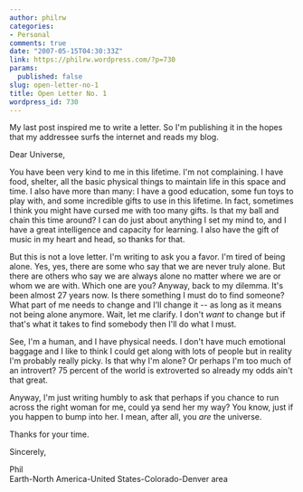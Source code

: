 ```yaml
---
author: philrw
categories:
- Personal
comments: true
date: "2007-05-15T04:30:33Z"
link: https://philrw.wordpress.com/?p=730
params:
  published: false
slug: open-letter-no-1
title: Open Letter No. 1
wordpress_id: 730
---
```


My last post inspired me to write a letter. So I'm publishing it in the hopes that my addressee surfs the internet and reads my blog.

Dear Universe,

You have been very kind to me in this lifetime. I'm not complaining. I have food, shelter, all the basic physical things to maintain life in this space and time. I also have more than many: I have a good education, some fun toys to play with, and some incredible gifts to use in this lifetime. In fact, sometimes I think you might have cursed me with too many gifts. Is that my ball and chain this time around? I can do just about anything I set my mind to, and I have a great intelligence and capacity for learning. I also have the gift of music in my heart and head, so thanks for that.

But this is not a love letter. I'm writing to ask you a favor. I'm tired of being alone. Yes, yes, there are some who say that we are never truly alone. But there are others who say we are always alone no matter where we are or whom we are with. Which one are you? Anyway, back to my dilemma. It's been almost 27 years now. Is there something I must do to find someone? What part of me needs to change and I'll change it -- as long as it means not being alone anymore. Wait, let me clarify. I don't _want_ to change but if that's what it takes to find somebody then I'll do what I must.

See, I'm a human, and I have physical needs. I don't have much emotional baggage and I like to think I could get along with lots of people but in reality I'm probably really picky. Is that why I'm alone? Or perhaps I'm too much of an introvert? 75 percent of the world is extroverted so already my odds ain't that great.

Anyway, I'm just writing humbly to ask that perhaps if you chance to run across the right woman for me, could ya send her my way? You know, just if you happen to bump into her. I mean, after all, you _are_ the universe.

Thanks for your time.

Sincerely,

Phil  
Earth-North America-United States-Colorado-Denver area
